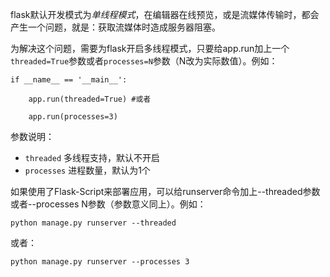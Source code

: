 flask默认开发模式为*单线程模式*，在编辑器在线预览，或是流媒体传输时，都会产生一个问题，就是：获取流媒体时造成服务器阻塞。

为解决这个问题，需要为flask开启多线程模式，只要给app.run加上一个<code>threaded=True</code>参数或者<code>processes=N</code>参数（N改为实际数值）。例如：

	if __name__ == '__main__':

		app.run(threaded=True) #或者

		app.run(processes=3)


参数说明：

* <code>threaded</code> 多线程支持，默认不开启
* <code>processes</code> 进程数量，默认为1个

如果使用了Flask-Script来部署应用，可以给runserver命令加上--threaded参数或者--processes N参数（参数意义同上）。例如：

	python manage.py runserver --threaded
    
或者：

	python manage.py runserver --processes 3
